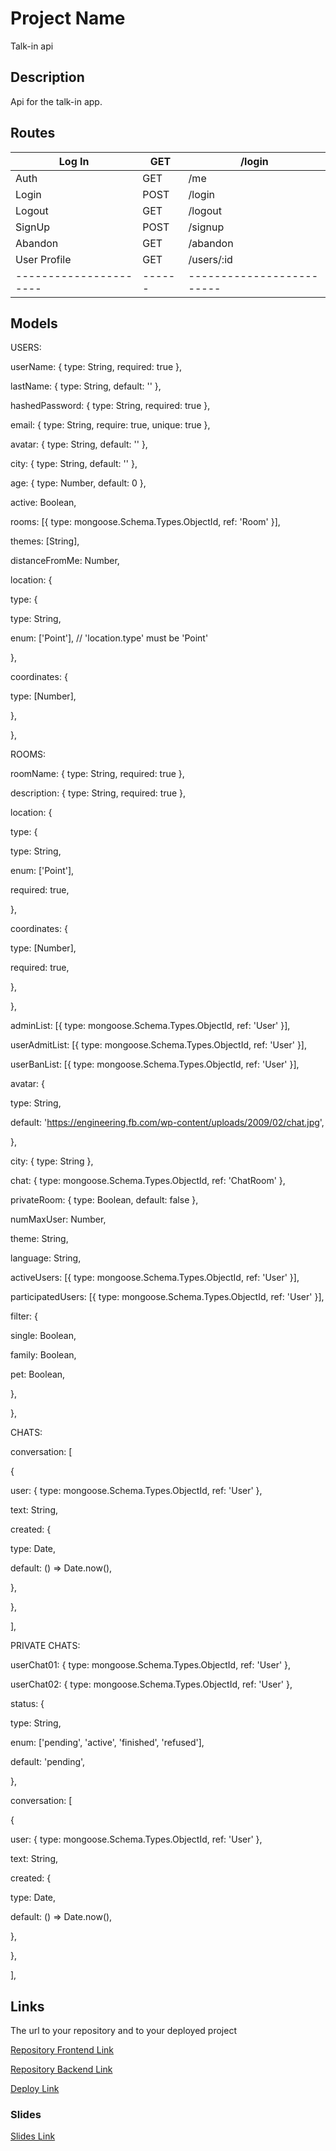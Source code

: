 # Project Name

​Talk-in api

## Description

Api for the talk-in app.

## Routes

| Log In                 | GET    | /login                    |
| ---------------------- | ------ | ------------------------- |
| Auth                   | GET    | /me                       |
| Login                  | POST   | /login                    |
| Logout                 | GET    | /logout                   |
| SignUp                 | POST   | /signup                   |
| Abandon                | GET    | /abandon                  |
| User Profile           | GET    | /users/:id                |
| ---------------------- | ------ | ------------------------- |

## Models

USERS:

userName: { type: String, required: true }, 

lastName: { type: String, default: '' },

hashedPassword: { type: String, required: true },

email: { type: String, require: true, unique: true },

avatar: { type: String, default: '' },

city: { type: String, default: '' },

age: { type: Number, default: 0 },

active: Boolean,

rooms: [{ type: mongoose.Schema.Types.ObjectId, ref: 'Room' }],

themes: [String],

distanceFromMe: Number,

location: {

type: {

type: String,

enum: ['Point'], // 'location.type' must be 'Point'

},

coordinates: {

type: [Number],

},

},


ROOMS:

roomName: { type: String, required: true },

description: { type: String, required: true },

location: {

type: {

type: String,

enum: ['Point'],

required: true,

},

coordinates: {

type: [Number],

required: true,

},

},

adminList: [{ type: mongoose.Schema.Types.ObjectId, ref: 'User' }],

userAdmitList: [{ type: mongoose.Schema.Types.ObjectId, ref: 'User' }],

userBanList: [{ type: mongoose.Schema.Types.ObjectId, ref: 'User' }],

avatar: {

type: String,

default: 'https://engineering.fb.com/wp-content/uploads/2009/02/chat.jpg',

},

city: { type: String },

chat: { type: mongoose.Schema.Types.ObjectId, ref: 'ChatRoom' },

privateRoom: { type: Boolean, default: false },

numMaxUser: Number,

theme: String,

language: String,

activeUsers: [{ type: mongoose.Schema.Types.ObjectId, ref: 'User' }],

participatedUsers: [{ type: mongoose.Schema.Types.ObjectId, ref: 'User' }],

filter: {

single: Boolean,

family: Boolean,

pet: Boolean,

},

},


CHATS:

conversation: [

{

user: { type: mongoose.Schema.Types.ObjectId, ref: 'User' },

text: String,

created: {

type: Date,

default: () => Date.now(),

},

},

],

PRIVATE CHATS:

userChat01: { type: mongoose.Schema.Types.ObjectId, ref: 'User' },

userChat02: { type: mongoose.Schema.Types.ObjectId, ref: 'User' },

status: {

type: String,

enum: ['pending', 'active', 'finished', 'refused'],

default: 'pending',

},

conversation: [

{

user: { type: mongoose.Schema.Types.ObjectId, ref: 'User' },

text: String,

created: {

type: Date,

default: () => Date.now(),

},

},

],

## Links

The url to your repository and to your deployed project

[Repository Frontend Link](https://github.com/hellograndpa/chat-app-frontend)

[Repository Backend Link](https://github.com/hellograndpa/chat-app-backend)

[Deploy Link](https://www.talk-in.me/)


### Slides


[Slides Link](https://slides.com/antoniorivera-1/talk-in-me/fullscreen)
